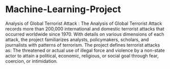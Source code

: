 # Machine-Learning-Project
Analysis of Global Terrorist Attack :
The Analysis of Global Terrorist Attack records more than 200,000 international and domestic terrorist attacks that occurred worldwide since 1970. With details on various dimensions of each attack, the project familiarizes analysts, policymakers, scholars, and journalists with patterns of terrorism. The project defines terrorist attacks as: The threatened or actual use of illegal force and violence by a non-state actor to attain a political, economic, religious, or social goal through fear, coercion, or intimidation.
